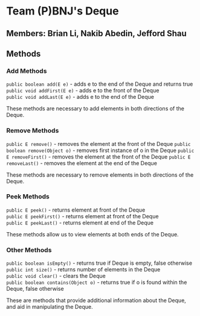 # Team (P)BNJ's Deque
## Members: Brian Li, Nakib Abedin, Jefford Shau

## Methods
### Add Methods
`public boolean add(E e)` - adds e to the end of the Deque and returns true <br>
`public void addFirst(E e)` - adds e to the front of the Deque <br>
`public void addLast(E e)` - adds e to the end of the Deque <br>

These methods are necessary to add elements in both directions of the Deque.

### Remove Methods
`public E remove()` - removes the element at the front of the Deque
`public boolean remove(Object o)` - removes first instance of o in the Deque
`public E removeFirst()` - removes the element at the front of the Deque
`public E removeLast()` - removes the element at the end of the Deque

These methods are necessary to remove elements in both directions of the Deque.

### Peek Methods
`public E peek()` - returns element at front of the Deque <br>
`public E peekFirst()` - returns element at front of the Deque <br>
`public E peekLast()` - returns element at end of the Deque <br>

These methods allow us to view elements at both ends of the Deque.

### Other Methods
`public boolean isEmpty()` - returns true if Deque is empty, false otherwise <br>
`public int size()` - returns number of elements in the Deque <br>
`public void clear()` - clears the Deque <br>
`public boolean contains(Object o)` - returns true if o is found within the Deque, false otherwise <br>

These are methods that provide additional information about the Deque, and aid in manipulating the Deque.
